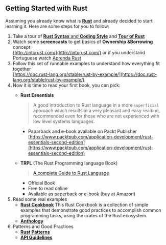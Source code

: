 ## Getting Started with Rust

Assuming you already know what is [**Rust**](http://rust-lang.org) and already 
decided to start learning it. Here are some steps for you to follow:

1) Take a tour of [**Rust Syntax** and **Coding Style**](https://learnxinyminutes.com/docs/rust/) and [**Tour of Rust**](https://tourofrust.com/)
2) Watch some **screencasts** to get basics of **Ownership &Borrowing** concept  
   [http://intorust.com/](http://intorust.com/) or if you understand Portuguese watch [Aprenda Rust](https://bit.ly/aprendarust)
3) Follow this set of runnable examples to understand how everything fit together  
   [https://doc.rust-lang.org/stable/rust-by-example/](https://doc.rust-lang.org/stable/rust-by-example/)
4) Now it is time to read your first book, you can pick:  
    * **Rust Essentials**  
      > A good introduction to Rust language in a more `superficial` approach which results
      > in a very pleasant and easy reading, recommended even for those who are not experienced
      > with low level systems languages.  
        * Paparback and e-book available on Packt Publisher  
          [https://www.packtpub.com/application-development/rust-essentials-second-edition](https://www.packtpub.com/application-development/rust-essentials-second-edition)

    * **TRPL** (The Rust Programming language Book)   
      > [A complete Guide to Rust Language](https://doc.rust-lang.org/book/)
        * Official Book  
        * Free to read online  
        * Available as paperback or e-book (buy at Amazon)
5) Read some real examples
    * [**Rust Cookbook**](https://rust-lang-nursery.github.io/rust-cookbook/)
     This Rust Cookbook is a collection of simple examples that demonstrate good 
     practices to accomplish common programming tasks, using the crates of the Rust ecosystem.
    * [**Anthology**](https://github.com/brson/rust-anthology/blob/master/master-list.md)
6) Patterns and Good Practices  
   * [**Rust Patterns**](https://github.com/rust-unofficial/patterns)
   * [**API Guidelines**](https://rust-lang-nursery.github.io/api-guidelines/)
